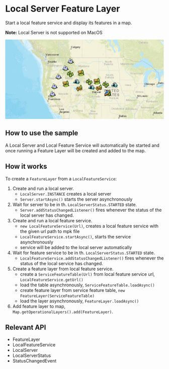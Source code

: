 # Local Server Feature Layer

Start a local feature service and display its features in a map.

**Note:** Local Server is not supported on MacOS

![](LocalServerFeatureLayer.png)

## How to use the sample

A Local Server and Local Feature Service will automatically be started and once running a Feature Layer will be created and added to the map.

## How it works

To create a `FeatureLayer` from a `LocalFeatureService`:

1. Create and run a local server.
    * `LocalServer.INSTANCE` creates a local server
    * `Server.startAsync()` starts the server asynchronously
2. Wait for server to be in th. `LocalServerStatus.STARTED` state.
    * `Server.addStatusChangedListener()` fires whenever the status of the local server has changed.
3. Create and run a local feature service.
    * `new LocalFeatureService(Url)`, creates a local feature service with the given url path to mpk file
    * `LocalFeatureService.startAsync()`, starts the service asynchronously
    * service will be added to the local server automatically
4. Wait for feature service to be in th. `LocalServerStatus.STARTED` state.
    * `LocalFeatureService.addStatusChangedListener()` fires whenever the status of the local service has changed.
5. Create a feature layer from local feature service.
    * create a `ServiceFeatureTable(Url)` from local feature service url, `LocalFeatureService.getUrl()`
    * load the table asynchronously, `ServiceFeatureTable.loadAsync()`
    * create feature layer from service feature table, `new FeatureLayer(ServiceFeatureTable)`
    * load the layer asynchronously, `FeatureLayer.loadAsync()`
6. Add feature layer to map, `Map.getOperationalLayers().add(FeatureLayer)`.

## Relevant API

* FeatureLayer
* LocalFeatureService
* LocalServer
* LocalServerStatus
* StatusChangedEvent
